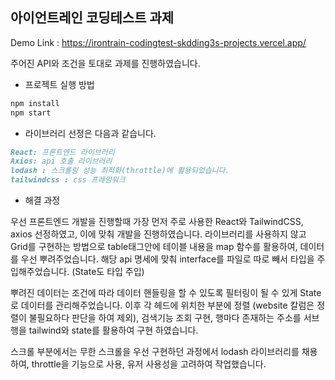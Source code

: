 ## 아이언트레인 코딩테스트 과제

Demo Link : https://irontrain-codingtest-skdding3s-projects.vercel.app/

주어진 API와 조건을 토대로 과제를 진행하였습니다.

- 프로젝트 실행 방법
```bash
npm install
npm start
```

- 라이브러리 선정은 다음과 같습니다.

```Markdown
React: 프론트엔드 라이브러리 
Axios: api 호출 라이브러리
lodash : 스크롤링 성능 최적화(throttle)에 활용되었습니다.
tailwindcss : css 프레임워크
```

- 해결 과정

우선 프론트엔드 개발을 진행할때 가장 먼저 주로 사용한 React와 TailwindCSS, axios 선정하였고, 이에 맞춰 개발을 진행하였습니다.
라이브러리를 사용하지 않고 Grid를 구현하는 방법으로 table태그안에 테이블 내용을 map 함수를 활용하여, 데이터를 우선 뿌려주었습니다.
해당 api 명세에 맞춰 interface를 파일로 따로 빼서 타입을 주입해주었습니다. (State도 타입 주입)

뿌려진 데이터는 조건에 따라 데이터 핸들링을 할 수 있도록 필터링이 될 수 있게 State로 데이터를 관리해주었습니다.
이후 각 헤드에 위치한 부분에 정렬 (website 칼럼은 정렬이 불필요하다 판단을 하여 제외), 검색기능 조회 구현, 행마다 존재하는 주소를 서브행을 tailwind와 state를 활용하여 구현 하였습니다.

스크롤 부분에서는 무한 스크롤을 우선 구현하던 과정에서 lodash 라이브러리를 채용하여, throttle을 기능으로 사용,
유저 사용성을 고려하여 작업했습니다.
